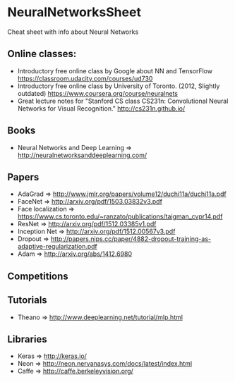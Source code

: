 # NeuralNetworksSheet
Cheat sheet with info about Neural Networks

## Online classes:
 * Introductory free online class by Google about NN and TensorFlow https://classroom.udacity.com/courses/ud730
 * Introductory free online class by University of Toronto. (2012, Slightly  outdated) https://www.coursera.org/course/neuralnets
 * Great lecture notes for "Stanford CS class CS231n: Convolutional Neural Networks for Visual Recognition." http://cs231n.github.io/ 
 
## Books
 * Neural Networks and Deep Learning => http://neuralnetworksanddeeplearning.com/
 

## Papers
  * AdaGrad => http://www.jmlr.org/papers/volume12/duchi11a/duchi11a.pdf
  * FaceNet => http://arxiv.org/pdf/1503.03832v3.pdf
  * Face localization => https://www.cs.toronto.edu/~ranzato/publications/taigman_cvpr14.pdf
  * ResNet => http://arxiv.org/pdf/1512.03385v1.pdf
  * Inception Net => http://arxiv.org/pdf/1512.00567v3.pdf
  * Dropout => http://papers.nips.cc/paper/4882-dropout-training-as-adaptive-regularization.pdf
  * Adam => http://arxiv.org/abs/1412.6980
  
  
## Competitions

## Tutorials
 * Theano => http://www.deeplearning.net/tutorial/mlp.html
  
 
## Libraries
 * Keras => http://keras.io/
 * Neon => http://neon.nervanasys.com/docs/latest/index.html
 * Caffe => http://caffe.berkeleyvision.org/

